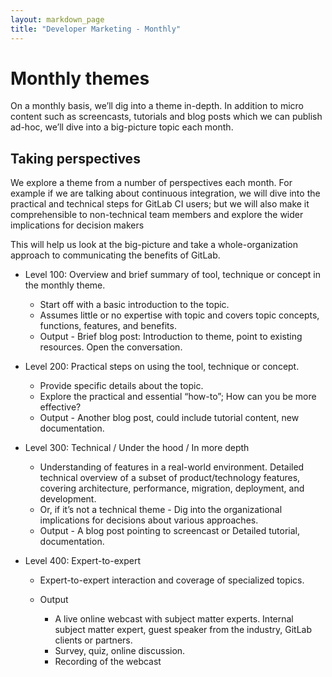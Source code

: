```yaml
---
layout: markdown_page
title: "Developer Marketing - Monthly"
---
```


Monthly themes
==============

On a monthly basis, we’ll dig into a theme in-depth. In addition to micro content such as screencasts, tutorials and blog posts which we can publish ad-hoc, we’ll dive into a big-picture topic each month.

Taking perspectives
-------------------

We explore a theme from a number of perspectives each month. For example if we
are talking about continuous integration, we will dive into the practical and
technical steps for GitLab CI users; but we will also make it comprehensible to
non-technical team members and explore the wider implications for decision
makers

This will help us look at the big-picture and take a whole-organization approach to communicating the benefits of GitLab.


-   Level 100: Overview and brief summary of tool, technique or concept in the
    monthly theme.

    -   Start off with a basic introduction to the topic.
    -   Assumes little or no expertise with topic and covers topic concepts,
        functions, features, and benefits.
    -   Output - Brief blog post: Introduction to theme, point to existing
        resources. Open the conversation.

-   Level 200: Practical steps on using the tool, technique or concept.

    -   Provide specific details about the topic.
    -   Explore the practical and essential “how-to”; How can you be more
        effective?
    -   Output - Another blog post, could include tutorial content, new
        documentation.

-   Level 300: Technical / Under the hood / In more depth

    -   Understanding of features in a real-world environment. Detailed
        technical overview of a subset of product/technology features, covering
        architecture, performance, migration, deployment, and development.
    -   Or, if it’s not a technical theme -  Dig into the organizational
        implications for decisions about various approaches.
    -   Output - A blog post pointing to screencast or Detailed tutorial,
        documentation.

-   Level 400: Expert-to-expert

    -   Expert-to-expert interaction and coverage of specialized topics.

    -   Output

        -   A live online webcast with subject matter experts. Internal subject
            matter expert, guest speaker from the industry, GitLab clients or
            partners.
        -   Survey, quiz, online discussion.
        -   Recording of the webcast

 
